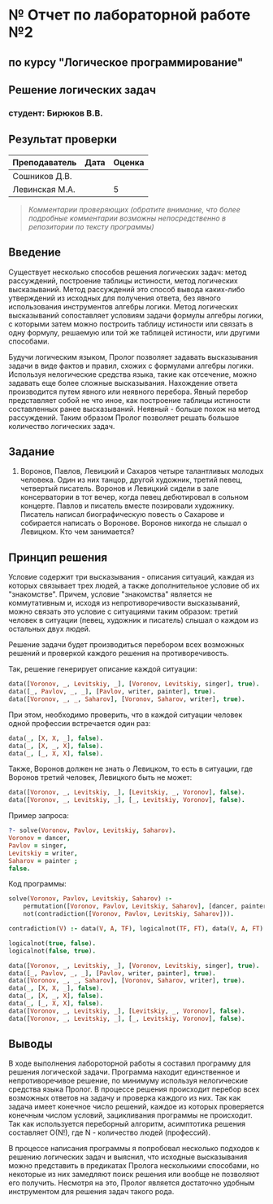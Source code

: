# № Отчет по лабораторной работе №2
## по курсу "Логическое программирование"

## Решение логических задач

### студент: Бирюков В.В.

## Результат проверки

| Преподаватель     | Дата         |  Оценка       |
|-------------------|--------------|---------------|
| Сошников Д.В. |              |               |
| Левинская М.А.|              |     5         |

> *Комментарии проверяющих (обратите внимание, что более подробные комментарии возможны непосредственно в репозитории по тексту программы)*


## Введение

Существует несколько способов решения логических задач: метод рассуждений, построение таблицы истиности, метод логических высказываний.
Метод рассуждений это способ вывода каких-либо утверждений из исходных для получения ответа, без явного использования инструментов алгебры логики. Метод логических высказываний сопоставляет условиям задачи формулы алгебры логики, с которыми затем можно построить таблицу истиности или связать в одну формулу, решаемую или той же таблицей истиности, или другими способами.

Будучи логическим языком, Пролог позволяет задавать высказывания задачи в виде фактов и правил, схожих с формулами алгебры логики. Используя нелогические средства языка, такие как отсечение, можно задавать еще более сложные высказывания. Нахождение ответа производится путем явного или неявного перебора. Явный перебор представляет собой не что иное, как построение таблицы истиности составленных ранее высказываний. Неявный - больше похож на метод рассуждений. Таким образом Пролог позволяет решать большое количество логических задач.

## Задание

1. Воронов, Павлов, Левицкий и Сахаров  четыре талантливых молодых человека. Один из них  танцор, другой  художник, третий  певец, четвертый  писатель. Воронов и Левицкий сидели в зале консерватории в тот вечер, когда певец дебютировал в сольном концерте. Павлов и писатель вместе позировали художнику. Писатель написал биографическую повесть о Сахарове и собирается написать о Воронове. Воронов никогда не слышал о Левицком. Кто чем занимается? 

## Принцип решения

Условие содержит три высказывания - описания ситуаций, каждая из которых связывает трех людей, а также дополнительное условие об их "знакомстве".
Причем, условие "знакомства" является не коммутативным и, исходя из непротиворечивости высказываний, можно связать это условие с ситуациями таким образом: третий человек в ситуации (певец, художник и писатель) слышал о каждом из остальных двух людей.

Решение задачи будет производиться перебором всех возможных решений и проверкой каждого решения на противоречивость.

Так, решение генерирует описание каждой ситуации:
```prolog
data([Voronov, _, Levitskiy, _], [Voronov, Levitskiy, singer], true).
data([_, Pavlov, _, _], [Pavlov, writer, painter], true).
data([Voronov, _, _, Saharov], [Voronov, Saharov, writer], true).
```

При этом, необходимо проверить, что в каждой ситуации человек одной профессии встречается один раз:
```prolog
data(_, [X, X, _], false).
data(_, [X, _, X], false).
data(_, [_, X, X], false).
```

Также, Воронов должен не знать о Левицком, то есть в ситуации, где Воронов третий человек, Левицкого быть не может:
```prolog
data([Voronov, _, Levitskiy, _], [Levitskiy, _, Voronov], false).
data([Voronov, _, Levitskiy, _], [_, Levitskiy, Voronov], false).
```

Пример запроса:
```prolog
?- solve(Voronov, Pavlov, Levitskiy, Saharov).
Voronov = dancer,
Pavlov = singer,
Levitskiy = writer,
Saharov = painter ;
false.
```

Код программы:
```prolog
solve(Voronov, Pavlov, Levitskiy, Saharov) :-
	permutation([Voronov, Pavlov, Levitskiy, Saharov], [dancer, painter, singer, writer]), 
	not(contradiction([Voronov, Pavlov, Levitskiy, Saharov])).

contradiction(V) :- data(V, A, TF), logicalnot(TF, FT), data(V, A, FT).

logicalnot(true, false).
logicalnot(false, true).

data([Voronov, _, Levitskiy, _], [Voronov, Levitskiy, singer], true).
data([_, Pavlov, _, _], [Pavlov, writer, painter], true).
data([Voronov, _, _, Saharov], [Voronov, Saharov, writer], true).
data(_, [X, X, _], false).
data(_, [X, _, X], false).
data(_, [_, X, X], false).
data([Voronov, _, Levitskiy, _], [Levitskiy, _, Voronov], false).
data([Voronov, _, Levitskiy, _], [_, Levitskiy, Voronov], false).
```

## Выводы

В ходе выполнения лабороторной работы я составил программу для решения логической задачи. Программа находит единственное и непротиворечивое решение, по минимуму используя нелогические средства языка Пролог.
В процессе решения происходит перебор всех возможных ответов на задачу и проверка каждого из них. Так как задача имеет конечное число решений, каждое из которых проверяется конечным числом условий, зацикливания программы не происходит.
Так как используется переборный алгоритм, асимптотика решения составляет O(N!), где N - количество людей (профессий).

В процессе написания программы я попробовал несколько подходов к решению логических задач и выяснил, что исходные высказывания можно представить в предикатах Пролога несколькими способами, но некоторые из них замедляют поиск решения или вообще не позволяют его получить. Несмотря на это, Пролог является достаточно удобным инструментом для решения задач такого рода.
